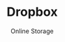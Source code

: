 ---
slug: dropbox
title: Dropbox
subtitle: Online Storage
aliases:
    - /ethical-alternatives-to-dropbox-google-drive-and-google-docs/
    - /ethical-alternatives-to-dropbox/
---